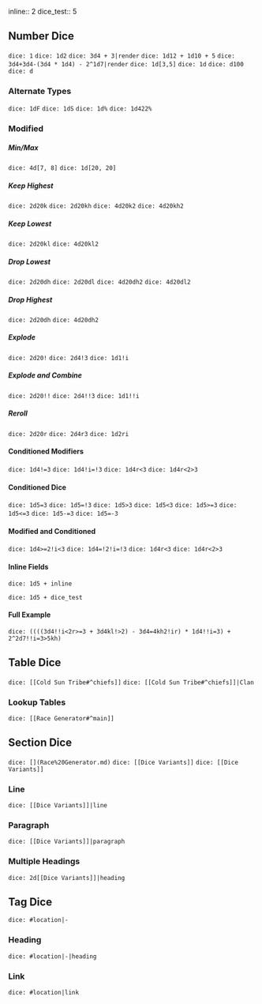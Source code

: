 inline:: 2
dice_test:: 5

## Number Dice

`dice: 1`
`dice: 1d2`
`dice: 3d4 + 3|render`
`dice: 1d12 + 1d10 + 5`
`dice: 3d4+3d4-(3d4 * 1d4) - 2^1d7|render`
`dice: 1d[3,5]`
`dice: 1d`
`dice: d100`
`dice: d`

### Alternate Types
`dice: 1dF`
`dice: 1dS`
`dice: 1d%`
`dice: 1d422%`

### Modified
##### Min/Max
`dice: 4d[7, 8]`
`dice: 1d[20, 20]`

##### Keep Highest
`dice: 2d20k`
`dice: 2d20kh`
`dice: 4d20k2`
`dice: 4d20kh2`

##### Keep Lowest
`dice: 2d20kl`
`dice: 4d20kl2`

##### Drop Lowest
`dice: 2d20dh`
`dice: 2d20dl`
`dice: 4d20dh2`
`dice: 4d20dl2`

##### Drop Highest
`dice: 2d20dh`
`dice: 4d20dh2`

##### Explode
`dice: 2d20!`
`dice: 2d4!3`
`dice: 1d1!i`

##### Explode and Combine
`dice: 2d20!!`
`dice: 2d4!!3`
`dice: 1d1!!i`

##### Reroll
`dice: 2d20r`
`dice: 2d4r3`
`dice: 1d2ri`


#### Conditioned Modifiers
`dice: 1d4!=3`
`dice: 1d4!i=!3`
`dice: 1d4r<3`
`dice: 1d4r<2>3`

#### Conditioned Dice
`dice: 1d5=3`
`dice: 1d5=!3`
`dice: 1d5>3`
`dice: 1d5<3`
`dice: 1d5>=3`
`dice: 1d5<=3`
`dice: 1d5-=3`
`dice: 1d5=-3`

#### Modified and Conditioned

`dice: 1d4>=2!i<3`
`dice: 1d4=!2!i=!3`
`dice: 1d4r<3`
`dice: 1d4r<2>3`

#### Inline Fields


`dice: 1d5 + inline`

`dice: 1d5 + dice_test`


#### Full Example

`dice: ((((3d4!!i<2r>=3 + 3d4kl!>2) - 3d4=4kh2!ir) * 1d4!!i=3) + 2^2d7!!i=3>5kh)`

## Table Dice

`dice: [[Cold Sun Tribe#^chiefs]]`
`dice: [[Cold Sun Tribe#^chiefs]]|Clan`

### Lookup Tables


`dice: [[Race Generator#^main]]`

## Section Dice

`dice: [](Race%20Generator.md)`
`dice: [[Dice Variants]]`
`dice: [[Dice Variants]]`

### Line
`dice: [[Dice Variants]]|line`
### Paragraph
`dice: [[Dice Variants]]|paragraph`
### Multiple Headings
`dice: 2d[[Dice Variants]]|heading`

## Tag Dice

`dice: #location|-`

### Heading
`dice: #location|-|heading`

### Link
`dice: #location|link`
